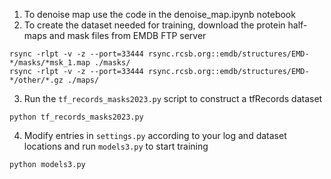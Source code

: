 1. To denoise map use the code in the denoise_map.ipynb notebook
2. To create the dataset needed for training, download the protein half-maps and mask files from EMDB FTP server
```
rsync -rlpt -v -z --port=33444 rsync.rcsb.org::emdb/structures/EMD-*/masks/*msk_1.map ./masks/
rsync -rlpt -v -z --port=33444 rsync.rcsb.org::emdb/structures/EMD-*/other/*.gz ./maps/
```
3. Run the ```tf_records_masks2023.py``` script to construct a tfRecords dataset
```
python tf_records_masks2023.py
```
4. Modify entries in ```settings.py``` according to your log and dataset locations and run ```models3.py``` to start training
```
python models3.py
```

